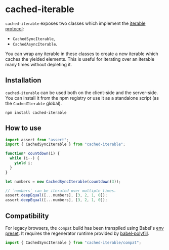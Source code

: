 # cached-iterable

`cached-iterable` exposes two classes which implement the
[iterable protocol][iterable
protocol]:

- `CachedSyncIterable`,
- `CachedAsyncIterable`.

You can wrap any iterable in these classes to create a new iterable which caches
the yielded elements. This is useful for iterating over an iterable many times
without depleting it.

[iterable protocol]: https://developer.mozilla.org/en-US/docs/Web/JavaScript/Reference/Iteration_protocols#The_iterable_protocol

## Installation

`cached-iterable` can be used both on the client-side and the server-side. You
can install it from the npm registry or use it as a standalone script (as the
`CachedIterable` global).

    npm install cached-iterable

## How to use

```js
import assert from "assert";
import { CachedSyncIterable } from "cached-iterable";

function* countdown(i) {
  while (i--) {
    yield i;
  }
}

let numbers = new CachedSyncIterable(countdown(3));

// `numbers` can be iterated over multiple times.
assert.deepEqual([...numbers], [3, 2, 1, 0]);
assert.deepEqual([...numbers], [3, 2, 1, 0]);
```

## Compatibility

For legacy browsers, the `compat` build has been transpiled using Babel's
[env preset][env
preset]. It requires the regenerator runtime provided by
[babel-polyfill][babel-polyfill].

```javascript
import { CachedSyncIterable } from "cached-iterable/compat";
```

[env preset]: https://babeljs.io/docs/plugins/preset-env/
[babel-polyfill]: https://babeljs.io/docs/usage/polyfill/

